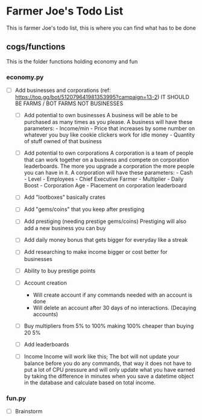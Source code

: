 # Farmer Joe's Todo List
This is farmer Joe's todo list, this is where you can find what has to be done

## cogs/functions
This is the folder functions holding economy and fun
### economy.py
- [ ] Add businesses and corporations (ref: https://top.gg/bot/512079641981353995?campaign=13-2) IT SHOULD BE FARMS / BOT FARMS NOT BUSINESSES
    - [ ] Add potential to own businesses 
        A business will be able to be purchased as many times as you please.
        A business will have these parameters:
            - Income/min
            - Price that increases by some number on whatever you buy like cookie clickers work for idle money
            - Quantity of stuff owned of that business

    - [ ] Add potential to own corporations
        A corporation is a team of people that can work together on a business and compete on corporation leaderboards.
        The more you upgrade a corporation the more people you can have in it.
        A corporation will have these parameters:
            - Cash
            - Level
            - Employees
            - Chief Executive Farmer
            - Multiplier
            - Daily Boost
            - Corporation Age
            - Placement on corporation leaderboard
    - [ ] Add "lootboxes" basically crates 
    - [ ] Add "gems/coins" that you keep after prestiging 
    - [ ] Add prestiging (needing prestige gems/coins) Prestiging will also add a new business you can buy
    - [ ] Add daily money bonus that gets bigger for everyday like a streak
    - [ ] Add researching to make income bigger or cost better for businesses
    - [ ] Ability to buy prestige points
    - [ ] Account creation
        - Will create account if any commands needed with an account is done
        - Will delete an account after 30 days of no interactions. (Decaying accounts)
    - [ ] Buy multipliers from 5% to 100% making 100% cheaper than buying 20 5%
    - [ ] Add leaderboards
    - [ ] Income
        Income will work like this;
        The bot will not update your balance before you do any commands, that way it does not have to put a lot of CPU pressure and will only update what you have earned by taking the difference in minutes when you save a datetime object in the database and calculate based on total income.


### fun.py
 - [ ] Brainstorm
